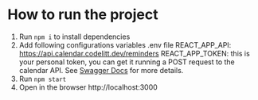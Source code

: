 # How to run the project

1. Run `npm i` to install dependencies
2. Add following configurations variables .env file
   REACT_APP_API: https://api.calendar.codelitt.dev/reminders
   REACT_APP_TOKEN: this is your personal token, you can get it running a POST request to the calendar API. See [Swagger Docs](https://api.calendar.codelitt.dev/docs#/Tokens/create) for more details.
3. Run `npm start`
4. Open in the browser http://localhost:3000

